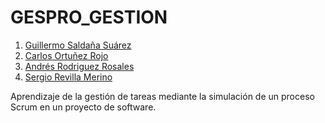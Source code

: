 # GESPRO_GESTION

  1. [Guillermo Saldaña Suárez](https://github.com/GuillermoSaldana) 
  2. [Carlos Ortuñez Rojo](https://github.com/CarlosOrtu)
  3. [Andrés Rodriguez Rosales](https://github.com/andriu99)
  4. [Sergio Revilla Merino](https://github.com/srevilla999)
  
Aprendizaje de la gestión de tareas mediante la simulación de un proceso Scrum en un proyecto de software.
